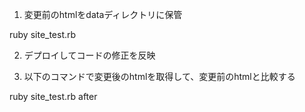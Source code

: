 1. 変更前のhtmlをdataディレクトリに保管

ruby site_test.rb

2. デプロイしてコードの修正を反映

3. 以下のコマンドで変更後のhtmlを取得して、変更前のhtmlと比較する

ruby site_test.rb after
